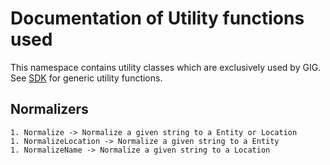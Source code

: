 # Documentation of Utility functions used
This namespace contains utility classes which are exclusively used by GIG.
See [SDK](https://github.com/LSFLK/GIG-SDK) for generic utility functions.
## Normalizers
    1. Normalize -> Normalize a given string to a Entity or Location
    1. NormalizeLocation -> Normalize a given string to a Entity
    1. NormalizeName -> Normalize a given string to a Location
